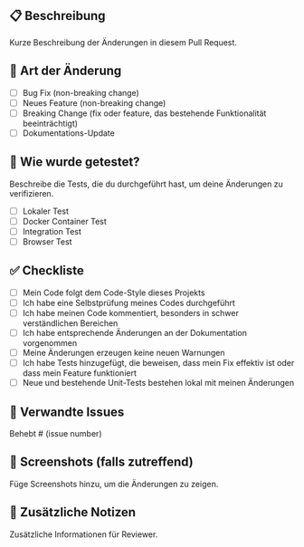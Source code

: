 ## 📋 Beschreibung

Kurze Beschreibung der Änderungen in diesem Pull Request.

## 🔄 Art der Änderung

- [ ] Bug Fix (non-breaking change)
- [ ] Neues Feature (non-breaking change)
- [ ] Breaking Change (fix oder feature, das bestehende Funktionalität beeinträchtigt)
- [ ] Dokumentations-Update

## 🧪 Wie wurde getestet?

Beschreibe die Tests, die du durchgeführt hast, um deine Änderungen zu verifizieren.

- [ ] Lokaler Test
- [ ] Docker Container Test
- [ ] Integration Test
- [ ] Browser Test

## ✅ Checkliste

- [ ] Mein Code folgt dem Code-Style dieses Projekts
- [ ] Ich habe eine Selbstprüfung meines Codes durchgeführt
- [ ] Ich habe meinen Code kommentiert, besonders in schwer verständlichen Bereichen
- [ ] Ich habe entsprechende Änderungen an der Dokumentation vorgenommen
- [ ] Meine Änderungen erzeugen keine neuen Warnungen
- [ ] Ich habe Tests hinzugefügt, die beweisen, dass mein Fix effektiv ist oder dass mein Feature funktioniert
- [ ] Neue und bestehende Unit-Tests bestehen lokal mit meinen Änderungen

## 🔗 Verwandte Issues

Behebt # (issue number)

## 📸 Screenshots (falls zutreffend)

Füge Screenshots hinzu, um die Änderungen zu zeigen.

## 📝 Zusätzliche Notizen

Zusätzliche Informationen für Reviewer.

